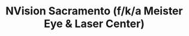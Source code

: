 ---
title: "NVision Sacramento (f/k/a Meister Eye & Laser Center)"
url: /citrus-heights/nvision-sacramento-f-k-a-meister-eye-and-laser-center/
shop: optician
---